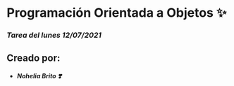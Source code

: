 ﻿# Programación Orientada a Objetos ✨
### _Tarea del lunes 12/07/2021_
## Creado por:
 - ##### Nohelia Brito ❣️